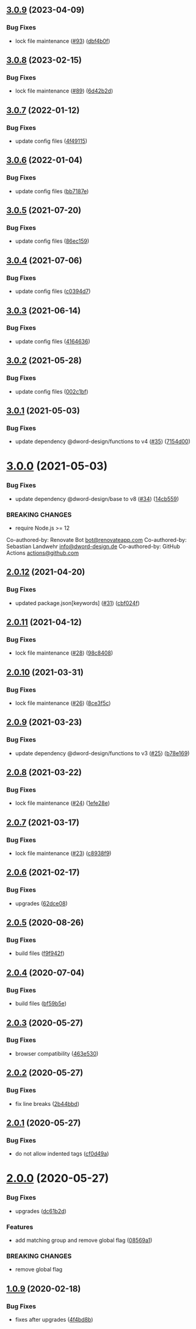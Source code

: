 ## [3.0.9](https://github.com/dword-design/get-projectz-readme-section-regex/compare/v3.0.8...v3.0.9) (2023-04-09)


### Bug Fixes

* lock file maintenance ([#93](https://github.com/dword-design/get-projectz-readme-section-regex/issues/93)) ([dbf4b0f](https://github.com/dword-design/get-projectz-readme-section-regex/commit/dbf4b0f0f73d272f1faed52921cc888acaaa9018))

## [3.0.8](https://github.com/dword-design/get-projectz-readme-section-regex/compare/v3.0.7...v3.0.8) (2023-02-15)


### Bug Fixes

* lock file maintenance ([#89](https://github.com/dword-design/get-projectz-readme-section-regex/issues/89)) ([6d42b2d](https://github.com/dword-design/get-projectz-readme-section-regex/commit/6d42b2d5d6cf3c2efd93b79cd7320b6b5586acfc))

## [3.0.7](https://github.com/dword-design/get-projectz-readme-section-regex/compare/v3.0.6...v3.0.7) (2022-01-12)


### Bug Fixes

* update config files ([4f49115](https://github.com/dword-design/get-projectz-readme-section-regex/commit/4f49115b49749dab707dbd8934312d775a95b4d3))

## [3.0.6](https://github.com/dword-design/get-projectz-readme-section-regex/compare/v3.0.5...v3.0.6) (2022-01-04)


### Bug Fixes

* update config files ([bb7187e](https://github.com/dword-design/get-projectz-readme-section-regex/commit/bb7187e9f799d7f34256ca9b5e432be75e984805))

## [3.0.5](https://github.com/dword-design/get-projectz-readme-section-regex/compare/v3.0.4...v3.0.5) (2021-07-20)


### Bug Fixes

* update config files ([86ec159](https://github.com/dword-design/get-projectz-readme-section-regex/commit/86ec1592eb67cf7ad0137c555c29351fd34871cc))

## [3.0.4](https://github.com/dword-design/get-projectz-readme-section-regex/compare/v3.0.3...v3.0.4) (2021-07-06)


### Bug Fixes

* update config files ([c0394d7](https://github.com/dword-design/get-projectz-readme-section-regex/commit/c0394d7293b0ede841166e04e54d317c8b4c2fb4))

## [3.0.3](https://github.com/dword-design/get-projectz-readme-section-regex/compare/v3.0.2...v3.0.3) (2021-06-14)


### Bug Fixes

* update config files ([4164636](https://github.com/dword-design/get-projectz-readme-section-regex/commit/4164636b712b6d05420453019d35ec0ffadbfebe))

## [3.0.2](https://github.com/dword-design/get-projectz-readme-section-regex/compare/v3.0.1...v3.0.2) (2021-05-28)


### Bug Fixes

* update config files ([002c1bf](https://github.com/dword-design/get-projectz-readme-section-regex/commit/002c1bfb93489e6920f6215aca3cf71d1f9456b0))

## [3.0.1](https://github.com/dword-design/get-projectz-readme-section-regex/compare/v3.0.0...v3.0.1) (2021-05-03)


### Bug Fixes

* update dependency @dword-design/functions to v4 ([#35](https://github.com/dword-design/get-projectz-readme-section-regex/issues/35)) ([7154d00](https://github.com/dword-design/get-projectz-readme-section-regex/commit/7154d0005973fe56c86e63063ec38aaded0d49da))

# [3.0.0](https://github.com/dword-design/get-projectz-readme-section-regex/compare/v2.0.12...v3.0.0) (2021-05-03)


### Bug Fixes

* update dependency @dword-design/base to v8 ([#34](https://github.com/dword-design/get-projectz-readme-section-regex/issues/34)) ([14cb559](https://github.com/dword-design/get-projectz-readme-section-regex/commit/14cb55956aa6b80bbd4306186c4c53ffe4de3c35))


### BREAKING CHANGES

* require Node.js >= 12

Co-authored-by: Renovate Bot <bot@renovateapp.com>
Co-authored-by: Sebastian Landwehr <info@dword-design.de>
Co-authored-by: GitHub Actions <actions@github.com>

## [2.0.12](https://github.com/dword-design/get-projectz-readme-section-regex/compare/v2.0.11...v2.0.12) (2021-04-20)


### Bug Fixes

* updated package.json[keywords] ([#31](https://github.com/dword-design/get-projectz-readme-section-regex/issues/31)) ([cbf024f](https://github.com/dword-design/get-projectz-readme-section-regex/commit/cbf024f9187218774c80bb3cc43415e8396a78a8))

## [2.0.11](https://github.com/dword-design/get-projectz-readme-section-regex/compare/v2.0.10...v2.0.11) (2021-04-12)


### Bug Fixes

* lock file maintenance ([#28](https://github.com/dword-design/get-projectz-readme-section-regex/issues/28)) ([98c8408](https://github.com/dword-design/get-projectz-readme-section-regex/commit/98c8408584f4ab72e64a697d73387d0e877c7f3a))

## [2.0.10](https://github.com/dword-design/get-projectz-readme-section-regex/compare/v2.0.9...v2.0.10) (2021-03-31)


### Bug Fixes

* lock file maintenance ([#26](https://github.com/dword-design/get-projectz-readme-section-regex/issues/26)) ([8ce3f5c](https://github.com/dword-design/get-projectz-readme-section-regex/commit/8ce3f5cea57aac952489e8ac070de052600c7dea))

## [2.0.9](https://github.com/dword-design/get-projectz-readme-section-regex/compare/v2.0.8...v2.0.9) (2021-03-23)


### Bug Fixes

* update dependency @dword-design/functions to v3 ([#25](https://github.com/dword-design/get-projectz-readme-section-regex/issues/25)) ([b78e169](https://github.com/dword-design/get-projectz-readme-section-regex/commit/b78e169a83125bd6774745b586022f5a5eae262c))

## [2.0.8](https://github.com/dword-design/get-projectz-readme-section-regex/compare/v2.0.7...v2.0.8) (2021-03-22)


### Bug Fixes

* lock file maintenance ([#24](https://github.com/dword-design/get-projectz-readme-section-regex/issues/24)) ([1efe28e](https://github.com/dword-design/get-projectz-readme-section-regex/commit/1efe28e610e41e1f94a0c564dc8f4dff7b5e6c95))

## [2.0.7](https://github.com/dword-design/get-projectz-readme-section-regex/compare/v2.0.6...v2.0.7) (2021-03-17)


### Bug Fixes

* lock file maintenance ([#23](https://github.com/dword-design/get-projectz-readme-section-regex/issues/23)) ([c8938f9](https://github.com/dword-design/get-projectz-readme-section-regex/commit/c8938f988926c54debf5ba90c7384b2b8c1604c2))

## [2.0.6](https://github.com/dword-design/get-projectz-readme-section-regex/compare/v2.0.5...v2.0.6) (2021-02-17)


### Bug Fixes

* upgrades ([62dce08](https://github.com/dword-design/get-projectz-readme-section-regex/commit/62dce08c45ca7163661a89d890efb6ff5b65b042))

## [2.0.5](https://github.com/dword-design/get-projectz-readme-section-regex/compare/v2.0.4...v2.0.5) (2020-08-26)


### Bug Fixes

* build files ([f9f942f](https://github.com/dword-design/get-projectz-readme-section-regex/commit/f9f942f68136be0c23db6fa53b2672fc8b24ef81))

## [2.0.4](https://github.com/dword-design/get-projectz-readme-section-regex/compare/v2.0.3...v2.0.4) (2020-07-04)


### Bug Fixes

* build files ([bf59b5e](https://github.com/dword-design/get-projectz-readme-section-regex/commit/bf59b5e1c2c1c840dd2efe5cc74bdb6d26305757))

## [2.0.3](https://github.com/dword-design/get-projectz-readme-section-regex/compare/v2.0.2...v2.0.3) (2020-05-27)


### Bug Fixes

* browser compatibility ([463e530](https://github.com/dword-design/get-projectz-readme-section-regex/commit/463e530ca989dc3996d849f75a4a776778a787d5))

## [2.0.2](https://github.com/dword-design/get-projectz-readme-section-regex/compare/v2.0.1...v2.0.2) (2020-05-27)


### Bug Fixes

* fix line breaks ([2b44bbd](https://github.com/dword-design/get-projectz-readme-section-regex/commit/2b44bbd855240e814d1ae183dbec3431d6fd4fde))

## [2.0.1](https://github.com/dword-design/get-projectz-readme-section-regex/compare/v2.0.0...v2.0.1) (2020-05-27)


### Bug Fixes

* do not allow indented tags ([cf0d49a](https://github.com/dword-design/get-projectz-readme-section-regex/commit/cf0d49a76c1a7189f91760b957149fb342d1adc7))

# [2.0.0](https://github.com/dword-design/get-projectz-readme-section-regex/compare/v1.0.9...v2.0.0) (2020-05-27)


### Bug Fixes

* upgrades ([dc61b2d](https://github.com/dword-design/get-projectz-readme-section-regex/commit/dc61b2da27e5e5da092d680ee089644410db2afa))


### Features

* add matching group and remove global flag ([08569a1](https://github.com/dword-design/get-projectz-readme-section-regex/commit/08569a1e8914c326a8394f61e38f614c938de2cc))


### BREAKING CHANGES

* remove global flag

## [1.0.9](https://github.com/dword-design/get-projectz-readme-section-regex/compare/v1.0.8...v1.0.9) (2020-02-18)


### Bug Fixes

* fixes after upgrades ([4f4bd8b](https://github.com/dword-design/get-projectz-readme-section-regex/commit/4f4bd8b6950e06dcbe468490c891ccc28339978c))
